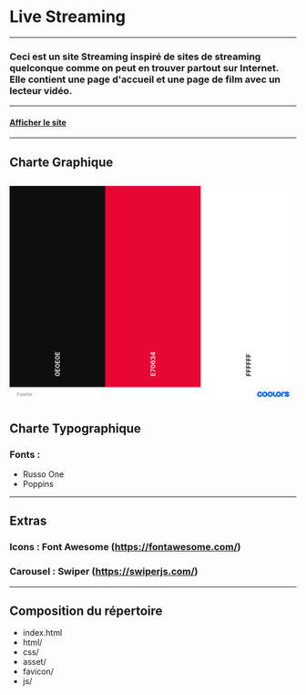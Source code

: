 # Live Streaming
---------------
### Ceci est un site Streaming inspiré de sites de streaming quelconque comme on peut en trouver partout sur Internet. Elle contient une page d'accueil et une page de film avec un lecteur vidéo.
---------------
#### [Afficher le site](https://andyl94.github.io/Live_Streaming/)
---------------
## Charte Graphique
![Palette](asset/Palette.png)
---------------
## Charte Typographique
### Fonts :
- Russo One
- Poppins
---------------
## Extras
### Icons : Font Awesome (https://fontawesome.com/)
### Carousel : Swiper (https://swiperjs.com/)
---------------
## Composition du répertoire
* index.html
* html/
* css/
* asset/
* favicon/
* js/